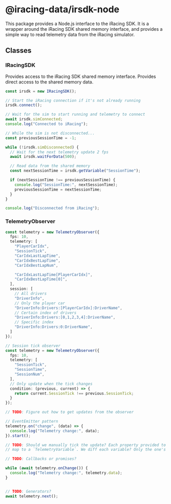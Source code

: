 # @iracing-data/irsdk-node

This package provides a Node.js interface to the iRacing SDK. It is a wrapper around the iRacing SDK shared memory interface, and provides a simple way to read telemetry data from the iRacing simulator.

## Classes

### IRacingSDK

Provides access to the iRacing SDK shared memory interface. Provides direct access to the shared memory data.

```ts
const irsdk = new IRacingSDK();

// Start the iRacing connection if it's not already running
irsdk.connect();

// Wait for the sim to start running and telemetry to connect
await irsdk.simConnected;
console.log("Connected to iRacing");

// While the sim is not disconnected...
const previousSessionTime = -1;

while (!irsdk.simDisconnected) {
  // Wait for the next telemetry update 2 fps
  await irsdk.waitForData(500);

  // Read data from the shared memory
  const nextSessionTime = irsdk.getVariable("SessionTime");

  if (nextSessionTime !== previousSessionTime) {
    console.log("SessionTime:", nextSessionTime);
    previousSessionTime = nextSessionTime;
  }
}

console.log("Disconnected from iRacing");
```

### TelemetryObserver

```ts
const telemetry = new TelemetryObserver({
  fps: 10,
  telemetry: [
    "PlayerCarIdx",
    "SessionTick",
    "CarIdxLastLapTime",
    "CarIdxBestLapTime",
    "CarIdxBestLapNum",

    "CarIdxLastLapTime[PlayerCarIdx]",
    "CarIdxBestLapTime[0]",
  ],
  session: [
    // All drivers
    "DriverInfo",
    // Only the player car
    "DriverInfo:Drivers:[PlayerCarIdx]:DriverName",
    // Certain index of drivers
    "DriverInfo:Drivers:[0,1,2,3,4]:DriverName",
    // Specific index
    "DriverInfo:Drivers:0:DriverName",
  ]
});

// Session tick observer
const telemetry = new TelemetryObserver({
  fps: 10,
  telemetry: [
    "SessionTick",
    "SessionTime",
    "SessionNum",
  ],
  // Only update when the tick changes
  condition: (previous, current) => {
    return current.SessionTick !== previous.SessionTick;
  }
});

// TODO: Figure out how to get updates from the observer

// EventEmitter pattern
telemetry.on("change", (data) => {
  console.log("Telemetry change:", data);
}).start();

// TODO: Should we manually tick the update? Each property provided to initialization will
// map to a `TelemetryVariable`. We diff each variable? Only the one's that change?

// TODO: Callbacks or promises?

while (await telemetry.onChange()) {
  console.log("Telemetry change:", telemetry.data);
}


// TODO: Generators?
await telemetry.next();

```
